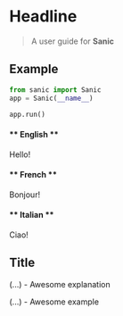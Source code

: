 # Headline

> A user guide for **Sanic**

## Example

```python
from sanic import Sanic
app = Sanic(__name__)

app.run()
```

<!-- tabs:start -->

#### ** English **

Hello!

#### ** French **

Bonjour!

#### ** Italian **

Ciao!

<!-- tabs:end -->

<!-- panels:start -->
<!-- div:title-panel -->

  ## Title

<!-- div:left-panel -->

  (...) - Awesome explanation

<!-- div:right-panel -->


  (...) - Awesome example

<!-- panels:end -->